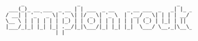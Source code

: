 <pre>
     _                 _                               _
 ___(_)_ __ ___  _ __ | | ___  _ __    _ __ ___  _   _| |_ ___ _ __
/ __| | '_ ` _ \| '_ \| |/ _ \| '_ \  | '__/ _ \| | | | __/ _ \ '__|
\__ \ | | | | | | |_) | | (_) | | | | | | | (_) | |_| | ||  __/ |
|___/_|_| |_| |_| .__/|_|\___/|_| |_| |_|  \___/ \__,_|\__\___|_|
                |_|
</pre>